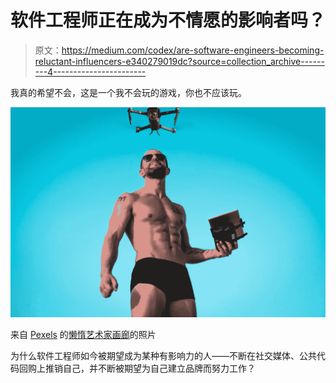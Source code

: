 # 软件工程师正在成为不情愿的影响者吗？

> 原文：<https://medium.com/codex/are-software-engineers-becoming-reluctant-influencers-e340279019dc?source=collection_archive---------4----------------------->

我真的希望不会，这是一个我不会玩的游戏，你也不应该玩。

![](img/7d1e2418060de28057ec94d5afd462b3.png)

来自 [Pexels](https://www.pexels.com/photo/photo-of-man-controlling-black-drone-1451223/?utm_content=attributionCopyText&utm_medium=referral&utm_source=pexels) 的[懒惰艺术家画廊](https://www.pexels.com/@thelazyartist?utm_content=attributionCopyText&utm_medium=referral&utm_source=pexels)的照片

为什么软件工程师如今被期望成为某种有影响力的人——不断在社交媒体、公共代码回购上推销自己，并不断被期望为自己建立品牌而努力工作？